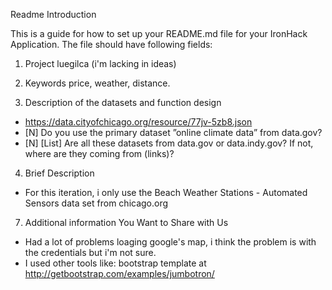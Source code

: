 Readme Introduction

This is a guide for how to set up your README.md file for your IronHack Application. The file should have following fields:

1. Project luegilca (i'm lacking in ideas)

2. Keywords
price, weather, distance.

3. Description of the datasets and function design
 * https://data.cityofchicago.org/resource/77jv-5zb8.json
 * [N] Do you use the primary dataset ”online climate data” from data.gov? 
 * [N] [List] Are all these datasets from data.gov or data.indy.gov? If not, where are they coming from (links)?

4. Brief Description

 * For this iteration, i only use the Beach Weather Stations - Automated Sensors data set from chicago.org

7. Additional information You Want to Share with Us
 * Had a lot of problems loaging google's map, i think the problem is with the credentials but i'm not sure.
 * I used other tools like: bootstrap template at http://getbootstrap.com/examples/jumbotron/

